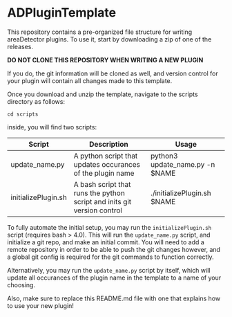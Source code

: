 # ADPluginTemplate

This repository contains a pre-organized file structure for writing areaDetector plugins.
To use it, start by downloading a zip of one of the releases.

**DO NOT CLONE THIS REPOSITORY WHEN WRITING A NEW PLUGIN**

If you do, the git information will be cloned as well, and version control for your plugin will
contain all changes made to this template.

Once you download and unzip the template, navigate to the scripts directory as follows:
```
cd scripts
```
inside, you will find two scripts:

Script | Description | Usage
--------|------------------------|--------------
update_name.py | A python script that updates occurances of the plugin name | python3 update_name.py -n $NAME
initializePlugin.sh | A bash script that runs the python script and inits git version control | ./initializePlugin.sh $NAME

To fully automate the initial setup, you may run the `initializePlugin.sh` script (requires bash > 4.0). This will run the `update_name.py` script, and initialize a git repo, and make an initial commit. You will need to add a remote repository in order to be able to push the git changes however, and a global git config is required for the git commands to function correctly.

Alternatively, you may run the `update_name.py` script by itself, which will update all occurances of the plugin name in the template to a name of your choosing.

Also, make sure to replace this README.md file with one that explains how to use your new plugin!
